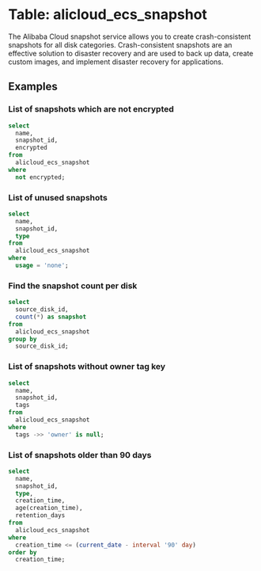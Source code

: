 # Table: alicloud_ecs_snapshot

The Alibaba Cloud snapshot service allows you to create crash-consistent snapshots for all disk categories. Crash-consistent snapshots are an effective solution to disaster recovery and are used to back up data, create custom images, and implement disaster recovery for applications.

## Examples

### List of snapshots which are not encrypted

```sql
select
  name,
  snapshot_id,
  encrypted
from
  alicloud_ecs_snapshot
where
  not encrypted;
```

### List of unused snapshots

```sql
select
  name,
  snapshot_id,
  type
from
  alicloud_ecs_snapshot
where
  usage = 'none';
```

### Find the snapshot count per disk

```sql
select
  source_disk_id,
  count(*) as snapshot
from
  alicloud_ecs_snapshot
group by
  source_disk_id;
```

### List of snapshots without owner tag key

```sql
select
  name,
  snapshot_id,
  tags
from
  alicloud_ecs_snapshot
where
  tags ->> 'owner' is null;
```

### List of snapshots older than 90 days

```sql
select
  name,
  snapshot_id,
  type,
  creation_time,
  age(creation_time),
  retention_days
from
  alicloud_ecs_snapshot
where
  creation_time <= (current_date - interval '90' day)
order by
  creation_time;
```